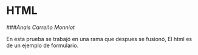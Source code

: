 # HTML
###*Anais Carreño Monniot*

En esta prueba se trabajó en una rama que despues se fusionó, 
El html es de un ejemplo de formulario.
